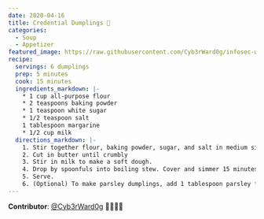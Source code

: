 ```yaml
---
date: 2020-04-16
title: Credential Dumplings 🥝
categories:
  - Soup
  - Appetizer
featured_image: https://raw.githubusercontent.com/Cyb3rWard0g/infosec-well-done/master/docs/images/posts/dumplings.jpg
recipe:
  servings: 6 dumplings
  prep: 5 minutes
  cook: 15 minutes 
  ingredients_markdown: |-
    * 1 cup all-purpose flour
    * 2 teaspoons baking powder
    * 1 teaspoon white sugar
    * 1/2 teaspoon salt
    1 tablespoon margarine
    * 1/2 cup milk 
  directions_markdown: |-
    1. Stir together flour, baking powder, sugar, and salt in medium size bowl.
    2. Cut in butter until crumbly
    3. Stir in milk to make a soft dough.
    4. Drop by spoonfuls into boiling stew. Cover and simmer 15 minutes without lifting lid.
    5. Serve.
    6. (Optional) To make parsley dumplings, add 1 tablespoon parsley flakes to the dry ingredients.
---
```


**Contributor**: [@Cyb3rWard0g](https://twitter.com/Cyb3rWard0g) 🧑🏽‍🍳🍻